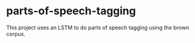 # parts-of-speech-tagging

This project uses an LSTM to do parts of speech tagging using the brown corpus.
